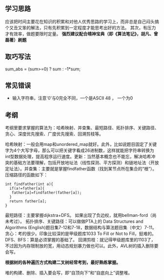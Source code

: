 ## 学习思路
应该把时间主要花在知识的积累和对他人优秀思路的学习上，而非总是自己闷头搞个又丑又笨的解法，只有先积累到一定程度才能思考出好的方法。
其次，有压力才有效率，做题要限时定量。
**强烈建议配合晴神宝典（即《算法笔记》，胡凡、曾磊著）刷题**

## 取巧写法
sum_abs = (sum>=0) ? sum : -1*sum;


## 常见错误
- 输入字符串，注意'0'与0完全不同，一个是ASCII 48 ， 一个为0

## 考纲
考纲里要求掌握的算法为：哈希映射、并查集、最短路径、拓扑排序、关键路径、贪心、深度优先搜索、广度优先搜索、回溯剪枝等。

哈希映射：一般会用map和unordered_map就好。此外，比如说题目固定了关键字为4个大写字母，那么可以把关键字看成26进制数，这样就能把字符串转换为int型数据处理，提高程序运行速度。更新：当然基本概念也不能忘，解决哈希冲突的基础方法要理解，包括开放地址法（线性探测、平方探测）和链地址法（开放定址法）。并查集：主要就是掌握findfather函数（找到某节点所在集合的“根”）。压缩路径的函数如下：
```
int findfather(int a){
  if(a!=father[a]{
   father[a]=findfather(father[a]);
  }
  return father[a];
}
```
最短路径：主要掌握dijkstra+DFS。
如果出现了负边权，就用bellman-ford（尚未考过）。
拓扑排序、关键路径：可以做做PTA上的 Data Structures and Algorithms (English)题目集7-12和7-18，数据结构与算法题目集（中文）7-11。
贪心：考的很少。印象比较深的是甲级题库1033 To Fill or Not to Fill，挺难的。DFS、BFS：算是必须掌握的基础了。
回溯剪枝：就记得甲级题库里的1103了，不过因为内存限制放的宽，用动态规划暴力做也可以。此外，AVL树的插入删除要会写。

**根据树的各种遍历方式构建二叉树经常考到，最好熟练掌握。**

堆的构建、删除、插入要会写，即“自顶向下”和“自底向上”调整堆。